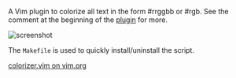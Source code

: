 A Vim plugin to colorize all text in the form #rrggbb or #rgb. See the comment at the beginning of the [plugin](https://github.com/lilydjwg/colorizer/tree/master/plugin/colorizer.vim) for more.

![screenshot](https://github.com/lilydjwg/colorizer/raw/master/screenshot.png)

The `Makefile` is used to quickly install/uninstall the script.

[colorizer.vim on vim.org](http://www.vim.org/scripts/script.php?script_id=3567)

